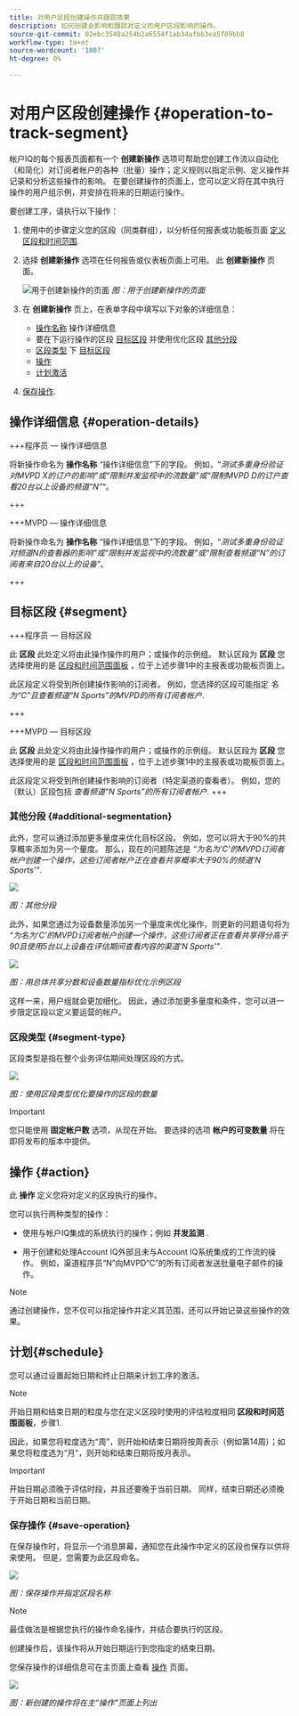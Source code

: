 ```yaml
---
title: 对用户区段创建操作并跟踪效果
description: 如何创建会影响和跟踪对定义的用户区段影响的操作。
source-git-commit: 02ebc3548a254b2a6554f1ab34afbb3ea5f09bb8
workflow-type: tm+mt
source-wordcount: '1007'
ht-degree: 0%

---
```


# 对用户区段创建操作 {#operation-to-track-segment}

帐户IQ的每个报表页面都有一个 **创建新操作** 选项可帮助您创建工作流以自动化（和简化）对订阅者帐户的各种（批量）操作；定义规则以指定示例、定义操作并记录和分析这些操作的影响。 在要创建操作的页面上，您可以定义将在其中执行操作的用户组示例，并安排在将来的日期运行操作。

要创建工序，请执行以下操作：

1. 使用中的步骤定义您的区段（同类群组），以分析任何报表或功能板页面 [定义区段和时间范围](/help/AccountIQ/howto-select-segment-timeframe.md).

1. 选择 **创建新操作** 选项在任何报告或仪表板页面上可用。 此 **创建新操作** 页面。

   ![用于创建新操作的页面](assets/create-new-operations.png)
   *图：用于创建新操作的页面*

1. 在 **创建新操作** 页上，在表单字段中填写以下对象的详细信息：

   * [操作名称](#operation-details) 操作详细信息
   * 要在下运行操作的区段 [目标区段](#segment) 并使用优化区段 [其他分段](#additional-segmentation)
   * [区段类型](#segment-type) 下 [目标区段](#segment)
   * [操作](#action)
   * [计划激活](#schedule)

1. [保存操作](#save-operation).

## 操作详细信息 {#operation-details}

+++程序员 — 操作详细信息

将新操作命名为 **操作名称** “操作详细信息”下的字段。 例如，“*测试多重身份验证对MVPD X的订户的影响”或“限制并发监视中的流数量”或“限制MVPD D的订户查看20台以上设备的频道“N”*“。

+++

+++MVPD — 操作详细信息

将新操作命名为 **操作名称** “操作详细信息”下的字段。 例如，“*测试多重身份验证对频道N的查看器的影响”或“限制并发监视中的流数量”或“限制查看频道“N”的订阅者来自20台以上的设备*“。

+++

## 目标区段 {#segment}

+++程序员 — 目标区段

此 **区段** 此处定义将由此操作操作的用户；或操作的示例组。 默认区段为 **区段** 您选择使用的是 [区段和时间范围面板](/help/AccountIQ/howto-select-segment-timeframe.md) ，位于上述步骤1中的主报表或功能板页面上。

<!--* The first segment entry in the **Segment** section, by default, shows the **segment** you selected in the step 1.

* The **segment evaluation period** is the time period of analysis you selected in step 1 from **Granularity and Timeframe** option.
![](assets/operations-segment-selection.png)
*Figure: Segment and timeframe selection on the main page*-->

此区段定义将受到所创建操作影响的订阅者。 例如，您选择的区段可能指定 *名为“C”且查看频道“N Sports”的MVPD的所有订阅者帐户*.

+++

+++MVPD — 目标区段

此 **区段** 此处定义将由此操作操作的用户；或操作的示例组。 默认区段为 **区段** 您选择使用的是 [区段和时间范围面板](/help/AccountIQ/howto-select-segment-timeframe.md) ，位于上述步骤1中的主报表或功能板页面上。

<!--* The first segment entry in the **Segment** section, by default, shows the **segment** you selected in the step 1.

* The **segment evaluation period** is the time period of analysis you selected in step 1 from **Granularity and Timeframe** option.
![](assets/operations-segment-selection.png)
*Figure: Segment and timeframe selection on the main page*-->

此区段定义将受到所创建操作影响的订阅者（特定渠道的查看者）。 例如，您的（默认）区段包括 *查看频道“N Sports”的所有订阅者帐户*.
+++

### 其他分段 {#additional-segmentation}

此外，您可以通过添加更多量度来优化目标区段。 例如，您可以将大于90%的共享概率添加为另一个量度。 那么，现在的问题陈述是 *“为名为&#39;C&#39;的MVPD订阅者帐户创建一个操作，这些订阅者帐户正在查看共享概率大于90%的频道&#39;N Sports&#39;”*.

![](assets/additional-segment.gif)

*图：其他分段*

此外，如果您通过为设备数量添加另一个量度来优化操作，则更新的问题语句将为 *“为名为‘C’的MVPD订阅者帐户创建一个操作，这些订阅者正在查看共享得分高于90且使用5台以上设备在评估期间查看内容的渠道‘N Sports’”*.

![](assets/refined-segment.png)

*图：用总体共享分数和设备数量指标优化示例区段*

这样一来，用户组就会更加细化。 因此，通过添加更多量度和条件，您可以进一步限定区段以定义要运营的帐户。

### 区段类型 {#segment-type}

区段类型是指在整个业务评估期间处理区段的方式。

![](assets/segment-type.png)

*图：使用区段类型优化要操作的区段的数量*

<!--The segment type option allows you to further refine your segment based on the evaluation period (or time).

**Fixed number of accounts** 

When you select **Fixed number of accounts** segment type, then you need to specify an evaluation period as well.

By doing so, you are fixing the sample size for evaluation in terms of numbers. You are making Account IQ identify a specific set of users (that meet the criteria of defined evaluation period and segment metrics) to operate on. The analysis and graphs will be generated for this specific set of users only (identified initially) throughout the operation.

**Variable number of accounts**

When you select **Variable number of accounts** segment type, you do not limit the number of accounts in segment. The accounts which fall under the defined segment metrics are the part of the segment, and the number of accounts will change continuously during the course of operation.-->

>[!IMPORTANT]
>
>您只能使用 **固定帐户数** 选项，从现在开始。 要选择的选项 **帐户的可变数量** 将在即将发布的版本中提供。

<!--

you tell Account IQ in the beginning of the operation which number of accounts to operate on.

Account IQ system only has a segment definition, and during the operation it looks into all the accounts that fit that segments.

the number of accounts in segment is not limited, the accounts that fall under defined segment metrics will be part of the segment, and the no of accounts will change continuously, as there are no specific limitations - like an evaluation period in the past.When the segment is defined (which in this example is, subscriber accounts of MVPD 'C' who are viewing the channel 'N Sports' that have a sharing score above 80 and are using 10 different IPs) and we also identified a time period to evaluate a segment. This identifies X number of accounts as sample (for example 5000). How many devices they are using?
It identifies x-number of accounts (5000)...a very specific set of users that meet this criteria.
for every period that we schedule (within that operation) during that operation) we will look at those 5K users that are originally identified and we will present graph about them. How are the sharing scores coming up?u We identified a period. Are their sharing scores going up? Are there fewer of them who are meeting this definition?
Fixed versus variable is the way the treated in fixed or variable way.

1. we identified a fixed set of accounts.
2. we evaluate those specific accounts on criteria throughout the operation.

General idea independent of graph is that we will evaluate a set of accounts identified initially, for no of periods during operation and generate graphs against that.
Those are the 5000 users for which I will create graphs for for every period of the operation.

**Variable number of accounts**
We do not identify any initial set of accounts, we just have a segment definition.
Each period during the operation, we go and look into all the accounts that fit that segments.
If it is not a fixed segment, I won't initially evaluate it. I won't have an initial set of 5000. Instead at every period during the evaluation I will evaluate the segment then, and then I will produce graph about the next 3000 users.
the......will vary from period to period.

if not fixed segment, then I won't initially evaluate or have initial set of 5000, instead at every period during an operation and the.-->

## 操作 {#action}

此 **操作** 定义您将对定义的区段执行的操作。

您可以执行两种类型的操作：

* 使用与帐户IQ集成的系统执行的操作；例如 **并发监测** <!--[Concurrency Monitoring](https://tve.helpdocsonline.com/concurrency-monitoring-introduction), or Adobe Target-->.

* 用于创建和处理Account IQ外部且未与Account IQ系统集成的工作流的操作。 例如，渠道程序员“N”向MVPD“C”的所有订阅者发送批量电子邮件的操作。

>[!NOTE]
>
>通过创建操作，您不仅可以指定操作并定义其范围，还可以开始记录这些操作的效果。

## 计划{#schedule}

您可以通过设置起始日期和终止日期来计划工序的激活。

>[!NOTE]
>
>开始日期和结束日期的粒度与您在定义区段时使用的评估粒度相同 **区段和时间范围面板**，步骤1.
>
>
>因此，如果您将粒度选为“周”，则开始和结束日期将按周表示（例如第14周）；如果您将粒度选为“月”，则开始和结束日期将按月表示。


>[!IMPORTANT]
>
>开始日期必须晚于评估时段，并且还要晚于当前日期。 同样，结束日期还必须晚于开始日期和当前日期。

### 保存操作 {#save-operation}

在保存操作时，将显示一个消息屏幕，通知您在此操作中定义的区段也保存以供将来使用。 但是，您需要为此区段命名。

![](assets/save-operation.png)

*图：保存操作并指定区段名称*

>[!NOTE]
>
>最佳做法是根据您执行的操作命名操作，并结合要执行的区段。

<!--In future you can select this saved segment when defining a segment for your analysis on the main reports page. Moreover, the saved segment is also listed when you create an operation the next time.

![](assets/saved-segment-operations-page.png)

*Figure: Saved segments in segment selector on Create new operations page* 

>[!IMPORTANT]
>
>When creating an operation, if you select a segment that was previously created then you cannot add new metrics to it and refine it.
>
>Adding new metrics creates a new segment, but you cannot modify an existing segment.-->

创建操作后，该操作将从开始日期运行到您指定的结束日期。

您保存操作的详细信息可在主页面上查看 [操作](/help/AccountIQ/operations.md) 页面。

![](assets/new-operation-created.png)

*图：新创建的操作将在主“操作”页面上列出*
